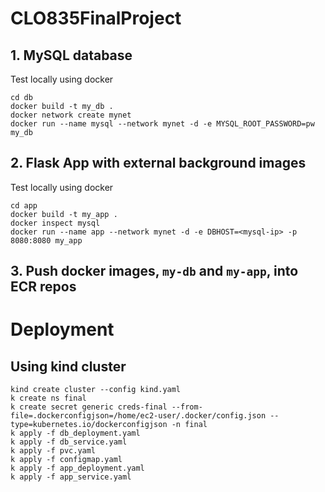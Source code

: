 # CLO835FinalProject

## 1. MySQL database
Test locally using docker 
```
cd db
docker build -t my_db .
docker network create mynet
docker run --name mysql --network mynet -d -e MYSQL_ROOT_PASSWORD=pw my_db
```


## 2. Flask App with external background images
Test locally using docker 
```
cd app
docker build -t my_app .
docker inspect mysql
docker run --name app --network mynet -d -e DBHOST=<mysql-ip> -p 8080:8080 my_app
```


## 3. Push docker images, `my-db` and `my-app`, into ECR repos


# Deployment

## Using kind cluster

```
kind create cluster --config kind.yaml
k create ns final
k create secret generic creds-final --from-file=.dockerconfigjson=/home/ec2-user/.docker/config.json --type=kubernetes.io/dockerconfigjson -n final
k apply -f db_deployment.yaml
k apply -f db_service.yaml
k apply -f pvc.yaml
k apply -f configmap.yaml 
k apply -f app_deployment.yaml
k apply -f app_service.yaml
```
